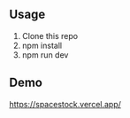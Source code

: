 ## Usage

1. Clone this repo
2. npm install
3. npm run dev

## Demo

https://spacestock.vercel.app/
